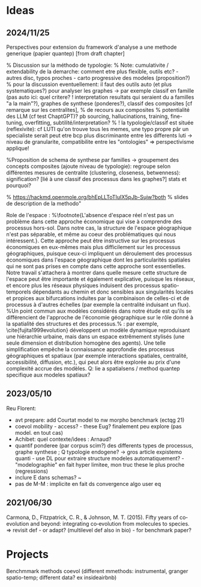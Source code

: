 

# Ideas


## 2024/11/25


Perspectives pour extension du framework d'analyse a une methode generique (papier quantep) [from draft chapter]

% Discussion sur la méthodo de typologie:
% Note: cumulativite / extendability de la demarche: comment etre plus flexible, outils etc? - autres disc, typos proches - carto progressive des modeles (proposition?)
% pour la discussion eventuellement: il faut des outils auto (et plus systematiques?) pour analyser les graphes -> par exemple classif en famille (pas auto ici: quel critere? ! interpretation resultats qui seraient du a familles "a la main"?), graphes de synthese (ponderes?), classif des composites [cf remarque sur les centralites], % de recours aux composites
% potentialité des LLM (cf test ChaptGPT)? pb sourcing, hallucinations, training, fine-tuning, overfitting, subtilité/interpretation?
% ! la typologie/classif est située (reflexivite): cf LUTI qu'on trouve tous les memes, une typo propre pâr un specialiste serait peut etre bcp plus discriminante entre les differents luti -> niveau de granularite, compatibilite entre les "ontologies" => perspectivisme applique!

%Proposition de schema de synthese par familles -> groupement des concepts composites (ajoute niveau de typologie): regroupe selon différentes mesures de centralite (clustering, closeness, betwenness): signification? [lié à une classif des processus dans les graphes?] stats et pourquoi? 

% https://hackmd.openmole.org/bhEpLLToTIuIX5pJb-Sujw?both % slides de description de la methodo"

Role de l'espace : %\footnote{L'absence d'espace réel n'est pas un problème dans cette approche économique qui vise à comprendre des processus hors-sol. Dans notre cas, la structure de l'espace géographique n'est pas séparable, et même au coeur des problématiques qui nous intéressent.}. Cette approche peut être instructive sur les processus économiques en eux-mêmes mais plus difficilement sur les processus géographiques, puisque ceux-ci impliquent un déroulement des processus économiques dans l'espace géographique dont les particularités spatiales qui ne sont pas prises en compte dans cette approche sont essentielles. Notre travail s'attachera à montrer dans quelle mesure cette structure de l'espace peut être importante et également explicative, puisque les réseaux, et encore plus les réseaux physiques induisent des processus spatio-temporels dépendants au chemin et donc sensibles aux singularités locales et propices aux bifurcations induites par la combinaison de celles-ci et de processus à d'autres échelles (par exemple la centralité induisant un flux).
%Un point commun aux modèles considérés dans notre étude est qu'ils se différencient de l'approche de l'économie géographique sur le rôle donné à la spatialité des structures et des processus.% : par exemple, \cite{fujita1999evolution} développent un modèle dynamique reproduisant une hiérarchie urbaine, mais dans un espace extrêmement stylisés (une seule dimension et distribution homogène des agents). Une telle simplification empêche la connaissance approfondie des processus géographiques et spatiaux (par exemple interactions spatiales, centralité, accessibilité, diffusion, etc.), qui peut alors être explorée au prix d'une complexité accrue des modèles.
Q: lie a spatialsens / method quantep specifique aux modeles spatiaux?




## 2023/05/10

Reu Florent:
 * avt prepare: add Courtat model to nw morpho benchmark (ectqg 21)
 * coevol mobility - access? - these Eug? finalement peu explore (pas model. en tout cas)
 * Achibet: quel contexte/idees : Arnaud?
 * quantif ponderee (par corpus scim?) des differents types de processus, graphe synthese ; Q typologie endogene? -> gros article expistemo quanti - use DL pour extraire structure modeles automatiquement? - "modelographie" en fait hyper limitee, mon truc these le plus proche (regressions)
 * inclure E dans schemas? ~
 * pas de M-M : implicite en fait ds convergence algo user eq

## 2021/06/30

Carmona, D., Fitzpatrick, C. R., & Johnson, M. T. (2015). Fifty years of co‐evolution and beyond: integrating co‐evolution from molecules to species. => revisit def - or adapt? (multilevel def also in bio) - for benchmark paper?


# Projects

Benchmmark methods coevol (different mmethods: instrumental, granger spatio-temp; different data? ex insideairbnb)



